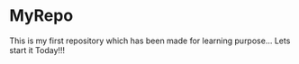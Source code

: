 # MyRepo
This is my first repository which has been made for learning purpose...
Lets start it Today!!!
